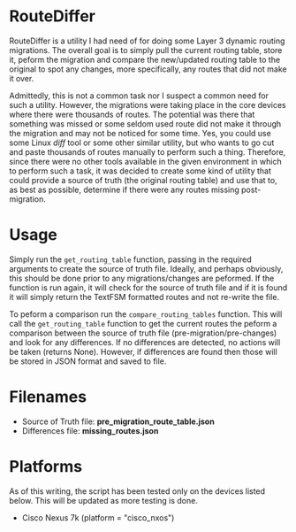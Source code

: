 # RouteDiffer

RouteDiffer is a utility I had need of for doing some Layer 3 dynamic routing migrations.  The overall goal is to simply pull the current routing table, store it, peform the migration and compare the new/updated routing table to the original to spot any changes, more specifically, any routes that did not make it over.

Admittedly, this is not a common task nor I suspect a common need for such a utility.  However, the migrations were taking place in the core devices where there were thousands of routes.  The potential was there that something was missed or some seldom used route did not make it through the migration and may not be noticed for some time.  Yes, you could use some Linux _diff_ tool or some other similar utility, but who wants to go cut and paste thousands of routes manually to perform such a thing.  Therefore, since there were no other tools available in the given environment in which to perform such a task, it was decided to create some kind of utility that could provide a source of truth (the original routing table) and use that to, as best as possible, determine if there were any routes missing post-migration.

# Usage

Simply run the `get_routing_table` function, passing in the required arguments to create the source of truth file.  Ideally, and perhaps obviously, this should be done prior to any migrations/changes are peformed.  If the function is run again, it will check for the source of truth file and if it is found it will simply return the TextFSM formatted routes and not re-write the file.

To peform a comparison run the `compare_routing_tables` function.  This will call the `get_routing_table` function to get the current routes the peform a comparison between the source of truth file (pre-migration/pre-changes) and look for any differences.  If no differences are detected, no actions will be taken (returns None).  However, if differences are found then those will be stored in JSON format and saved to file.

# Filenames

- Source of Truth file: **pre_migration_route_table.json**
- Differences file: **missing_routes.json**

# Platforms

As of this writing, the script has been tested only on the devices listed below.  This will be updated as more testing is done.

- Cisco Nexus 7k (platform = "cisco_nxos")